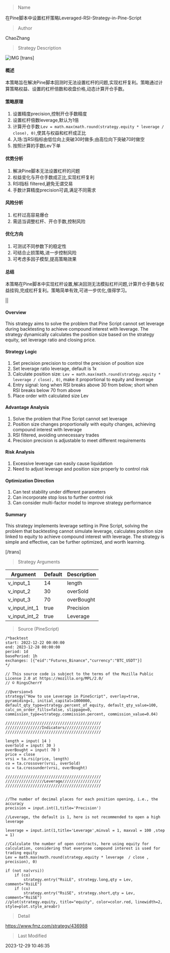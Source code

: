 
> Name

在Pine脚本中设置杠杆策略Leveraged-RSI-Strategy-in-Pine-Script

> Author

ChaoZhang

> Strategy Description

![IMG](https://www.fmz.com/upload/asset/1705398a0459d32bcf5.png)
[trans]

#### 概述

本策略旨在解决Pine脚本回测时无法设置杠杆的问题,实现杠杆复利。策略通过计算策略权益、设置的杠杆倍数和收盘价格,动态计算开仓手数。

#### 策略原理

1. 设置精度precision,控制开仓手数精度
2. 设置杠杆倍数leverage,默认为1倍
3. 计算开仓手数:`Lev = math.max(math.round(strategy.equity * leverage / close), 0)`,使其与权益和杠杆成正比
4. 入场:当RSI指标由低位向上突破30时做多;由高位向下突破70时做空
5. 按照计算的手数Lev下单

#### 优势分析

1. 解决Pine脚本无法设置杠杆的问题
2. 权益变化与开仓手数成正比,实现杠杆复利
3. RSI指标 filtered,避免无谓交易
4. 手数计算精度precision可调,满足不同需求

#### 风险分析

1. 杠杆过高容易爆仓
2. 需适当调整杠杆、开仓手数,控制风险

#### 优化方向

1. 可测试不同参数下的稳定性
2. 可结合止损策略,进一步控制风险
3. 可考虑多因子模型,提高策略效果

#### 总结

本策略在Pine脚本中实现杠杆设置,解决回测无法模拟杠杆问题,计算开仓手数与权益挂钩,完成杠杆复利。策略简单有效,可进一步优化,值得学习。

||

#### Overview

This strategy aims to solve the problem that Pine Script cannot set leverage during backtesting to achieve compound interest with leverage. The strategy dynamically calculates the position size based on the strategy equity, set leverage ratio and closing price.  

#### Strategy Logic

1. Set precision precision to control the precision of position size
2. Set leverage ratio leverage, default is 1x
3. Calculate position size: `Lev = math.max(math.round(strategy.equity * leverage / close), 0)`, make it proportional to equity and leverage  
4. Entry signal: long when RSI breaks above 30 from below; short when RSI breaks below 70 from above
5. Place order with calculated size Lev

#### Advantage Analysis  

1. Solve the problem that Pine Script cannot set leverage
2. Position size changes proportionally with equity changes, achieving compound interest with leverage
3. RSI filtered, avoiding unnecessary trades
4. Precision precision is adjustable to meet different requirements  

#### Risk Analysis

1. Excessive leverage can easily cause liquidation
2. Need to adjust leverage and position size properly to control risk

#### Optimization Direction  

1. Can test stability under different parameters
2. Can incorporate stop loss to further control risk
3. Can consider multi-factor model to improve strategy performance   

#### Summary

This strategy implements leverage setting in Pine Script, solving the problem that backtesting cannot simulate leverage, calculates position size linked to equity to achieve compound interest with leverage. The strategy is simple and effective, can be further optimized, and worth learning.

[/trans]

> Strategy Arguments



|Argument|Default|Description|
|----|----|----|
|v_input_1|14|length|
|v_input_2|30|overSold|
|v_input_3|70|overBought|
|v_input_int_1|true|Precision|
|v_input_int_2|true|Leverage|


> Source (PineScript)

``` pinescript
/*backtest
start: 2022-12-22 00:00:00
end: 2023-12-28 00:00:00
period: 1d
basePeriod: 1h
exchanges: [{"eid":"Futures_Binance","currency":"BTC_USDT"}]
*/

// This source code is subject to the terms of the Mozilla Public License 2.0 at https://mozilla.org/MPL/2.0/
// © RingsCherrY

//@version=5
strategy("How to use Leverage in PineScript", overlay=true, pyramiding=1, initial_capital=1000000, default_qty_type=strategy.percent_of_equity, default_qty_value=100, calc_on_order_fills=false, slippage=0, commission_type=strategy.commission.percent, commission_value=0.04)

//////////////////////////////////////////
////////////////Indicators////////////////
//////////////////////////////////////////

length = input( 14 )
overSold = input( 30 )
overBought = input( 70 )
price = close
vrsi = ta.rsi(price, length)
co = ta.crossover(vrsi, overSold)
cu = ta.crossunder(vrsi, overBought)

//////////////////////////////////////////
/////////////////Leverage/////////////////
//////////////////////////////////////////


//The number of decimal places for each position opening, i.e., the accuracy
precision = input.int(1,title='Precision')

//Leverage, the default is 1, here is not recommended to open a high leverage

leverage = input.int(1,title='Leverage',minval = 1, maxval = 100 ,step = 1)

//Calculate the number of open contracts, here using equity for calculation, considering that everyone compound interest is used for trading equity
Lev = math.max(math.round(strategy.equity * leverage  / close , precision), 0)

if (not na(vrsi))
	if (co)
		strategy.entry("RsiLE", strategy.long,qty = Lev, comment="RsiLE")
	if (cu)
		strategy.entry("RsiSE", strategy.short,qty = Lev, comment="RsiSE")
//plot(strategy.equity, title="equity", color=color.red, linewidth=2, style=plot.style_areabr)
```

> Detail

https://www.fmz.com/strategy/436988

> Last Modified

2023-12-29 10:46:35
